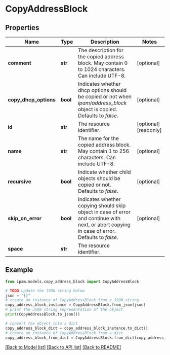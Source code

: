 # CopyAddressBlock


## Properties

Name | Type | Description | Notes
------------ | ------------- | ------------- | -------------
**comment** | **str** | The description for the copied address block. May contain 0 to 1024 characters. Can include UTF-8. | [optional] 
**copy_dhcp_options** | **bool** | Indicates whether dhcp options should be copied or not when _ipam/address_block_ object is copied.  Defaults to _false_. | [optional] 
**id** | **str** | The resource identifier. | [optional] [readonly] 
**name** | **str** | The name for the copied address block. May contain 1 to 256 characters. Can include UTF-8. | [optional] 
**recursive** | **bool** | Indicate whether child objects should be copied or not.  Defaults to _false_. | [optional] 
**skip_on_error** | **bool** | Indicates whether copying should skip object in case of error and continue with next, or abort copying in case of error.  Defaults to _false_. | [optional] 
**space** | **str** | The resource identifier. | 

## Example

```python
from ipam.models.copy_address_block import CopyAddressBlock

# TODO update the JSON string below
json = "{}"
# create an instance of CopyAddressBlock from a JSON string
copy_address_block_instance = CopyAddressBlock.from_json(json)
# print the JSON string representation of the object
print(CopyAddressBlock.to_json())

# convert the object into a dict
copy_address_block_dict = copy_address_block_instance.to_dict()
# create an instance of CopyAddressBlock from a dict
copy_address_block_from_dict = CopyAddressBlock.from_dict(copy_address_block_dict)
```
[[Back to Model list]](../README.md#documentation-for-models) [[Back to API list]](../README.md#documentation-for-api-endpoints) [[Back to README]](../README.md)


